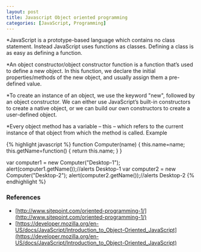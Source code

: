 ```yaml
---
layout: post
title: Javascript Object oriented programming
categories: [JavaScript, Programming]
---
```


*JavaScript is a prototype-based language which contains no class statement. Instead JavaScript uses functions as classes. Defining a class is as easy as defining a function.

	
*An object constructor/object constructor function is a function that’s used to define a new object. In this function, we declare the initial properties/methods of the new object, and usually assign them a pre-defined value.

	
*To create an instance of an object, we use the keyword "new", followed by an object constructor. We can either use JavaScript’s built-in constructors to create a native object, or we can build our own constructors to create a user-defined object.

	
*Every object method has a variable – this – which refers to the current instance of that object from which the method is called.
Example

{% highlight javascript %}
function Computer(name) {
      this.name=name;
      this.getName=function() {
         return this.name;
      }
}

var computer1 = new Computer("Desktop-1");
alert(computer1.getName());//alerts Desktop-1
var computer2 = new Computer("Desktop-2");
alert(computer2.getName());//alerts Desktop-2
{% endhighlight %}

### References
- [http://www.sitepoint.com/oriented-programming-1/](http://www.sitepoint.com/oriented-programming-1/)
- [https://developer.mozilla.org/en-US/docs/JavaScript/Introduction_to_Object-Oriented_JavaScript](https://developer.mozilla.org/en-US/docs/JavaScript/Introduction_to_Object-Oriented_JavaScript)